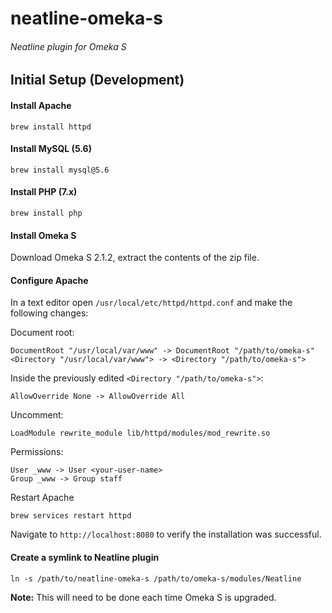 # neatline-omeka-s
###### Neatline plugin for Omeka S

## Initial Setup (Development)

#### Install Apache
```
brew install httpd
```

#### Install MySQL (5.6)
```
brew install mysql@5.6
```

#### Install PHP (7.x)
```
brew install php
```

#### Install Omeka S
Download Omeka S 2.1.2, extract the contents of the zip file.

#### Configure Apache
In a text editor open `/usr/local/etc/httpd/httpd.conf` and make the following changes:

Document root:
```
DocumentRoot "/usr/local/var/www" -> DocumentRoot "/path/to/omeka-s"
<Directory "/usr/local/var/www"> -> <Directory "/path/to/omeka-s">
```

Inside the previously edited `<Directory "/path/to/omeka-s">`:
```
AllowOverride None ->️ AllowOverride All
```

Uncomment:
```
LoadModule rewrite_module lib/httpd/modules/mod_rewrite.so
```

Permissions:
```
User _www -> User <your-user-name>
Group _www -> Group staff
```

Restart Apache
```
brew services restart httpd
```

Navigate to `http://localhost:8080` to verify the installation was successful.

#### Create a symlink to Neatline plugin
```
ln -s /path/to/neatline-omeka-s /path/to/omeka-s/modules/Neatline
```
**Note:** This will need to be done each time Omeka S is upgraded.